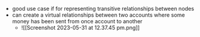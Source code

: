 
- good use case if for representing transitive relationships between nodes
- can create a virtual relationships between two accounts where some money has been sent from once account to another 
	- ![[Screenshot 2023-05-31 at 12.37.45 pm.png]]